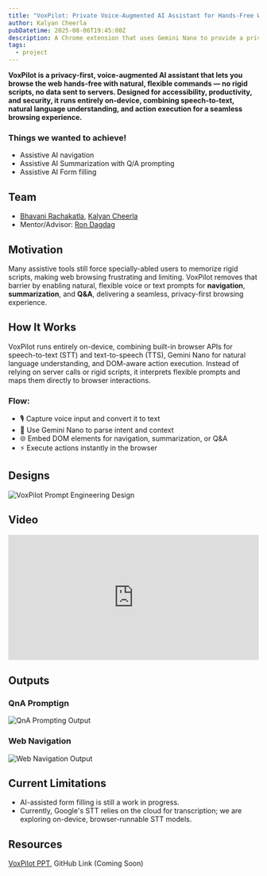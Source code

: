 ```yaml
---
title: "VoxPilot: Private Voice-Augmented AI Assistant for Hands-Free Web Browsing"
author: Kalyan Cheerla
pubDatetime: 2025-08-06T19:45:00Z
description: A Chrome extension that uses Gemini Nano to provide a privacy-first, on-device AI assistant for seamless, hands-free, voice-driven web browsing.
tags:
  - project
---
```


**VoxPilot is a privacy-first, voice-augmented AI assistant that lets you browse the web hands-free with natural, flexible commands — no rigid scripts, no data sent to servers. Designed for accessibility, productivity, and security, it runs entirely on-device, combining speech-to-text, natural language understanding, and action execution for a seamless browsing experience.**

### Things we wanted to achieve!
* Assistive AI navigation
* Assistive AI Summarization with Q/A prompting
* Assistive AI Form filling

## Team
* [Bhavani Rachakatla](https://www.linkedin.com/in/bhavani-rachakatla), [Kalyan Cheerla](https://www.linkedin.com/in/kalyancheerla)
* Mentor/Advisor: [Ron Dagdag](https://www.linkedin.com/in/rondagdag)

## Motivation
Many assistive tools still force specially-abled users to memorize rigid scripts, making web browsing frustrating and limiting. VoxPilot removes that barrier by enabling natural, flexible voice or text prompts for **navigation**, **summarization**, and **Q&A**, delivering a seamless, privacy-first browsing experience.

## How It Works
VoxPilot runs entirely on-device, combining built-in browser APIs for speech-to-text (STT) and text-to-speech (TTS), Gemini Nano for natural language understanding, and DOM-aware action execution. Instead of relying on server calls or rigid scripts, it interprets flexible prompts and maps them directly to browser interactions.

### Flow:
* 🎙️ Capture voice input and convert it to text
* 🧠 Use Gemini Nano to parse intent and context
* 🌐 Embed DOM elements for navigation, summarization, or Q&A
* ⚡ Execute actions instantly in the browser

## Designs
![VoxPilot Prompt Engineering Design](/assets/images/VoxPilot_Prompt_Engineering_Design.jpg)

## Video
<iframe style="width: 100%; aspect-ratio: 1 / 0.5; margin: auto; display: block; overflow: hidden;" src="https://www.youtube.com/embed/Hy009vb03WM?si=NKe9sgZz7_U5zb5P" title="VoxPilot Demo Pitch" frameborder="0" allow="accelerometer; autoplay; clipboard-write; encrypted-media; gyroscope; picture-in-picture; web-share" referrerpolicy="strict-origin-when-cross-origin" allowfullscreen></iframe>

## Outputs
### QnA Promptign
![QnA Prompting Output](/assets/images/VoxPilot_QnA_Prompting.gif)
### Web Navigation
![Web Navigation Output](/assets/images/VoxPilot_WebNavigation.gif)

## Current Limitations
* AI-assisted form filling is still a work in progress.
* Currently, Google's STT relies on the cloud for transcription; we are exploring on-device, browser-runnable STT models.

## Resources
[VoxPilot PPT](/assets/files/VoxPilot_Pitch_at_DallasAI.pdf), GitHub Link (Coming Soon)

